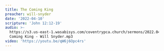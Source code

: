 ```yaml
---
title: The Coming King
preacher: will-snyder
date: '2022-04-10'
scripture: 'John 12:12-19'
audio: >-
  https://s3.us-east-1.wasabisys.com/coventrypca.church/sermons/2022.04.10.A The
  Coming King - Will Snyder.mp3
video: 'https://youtu.be/qW6j6Opc4rs'
---
```

